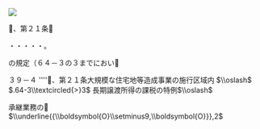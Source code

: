 ![](https://www.nta.go.jp/tmp/71f65bb5-d3ff-460c-932a-355502d4f541/images/4f734ec801c5c26215fb317d279147c45345ed8b506899179bb48c3d47408cae.jpg)

、第２１条

・・・・・。

の規定（６４－３の３までにおい

３９－４ ''''、第２１条大規模な住宅地等造成事業の施行区域内 $\\oslash$ $.64-3\\textcircled{>}3$ 長期譲渡所得の課税の特例$\\oslash$

承継業務の $\\underline{{\\boldsymbol{O}\\setminus9,\\boldsymbol{O}}},2$